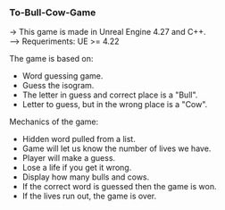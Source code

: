 ### To-Bull-Cow-Game

-> This game is made in Unreal Engine 4.27 and C++. <br/>
--> Requeriments: UE >= 4.22

The game is based on:
- Word guessing game.
- Guess the isogram.
- The letter in guess and correct place is a "Bull".
- Letter to guess, but in the wrong place is a "Cow".

Mechanics of the game:
- Hidden word pulled from a list.
- Game will let us know the number of lives we have.
- Player will make a guess.
- Lose a life if you get it wrong.
- Display how many bulls and cows.
- If the correct word is guessed then the game is won.
- If the lives run out, the game is over.